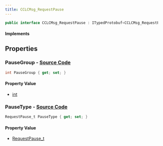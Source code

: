 ```yaml
---
title: CCLCMsg_RequestPause
---
```


```csharp
public interface CCLCMsg_RequestPause : ITypedProtobuf<CCLCMsg_RequestPause>, INativeHandle, INetMessage<CCLCMsg_RequestPause>, IDisposable
```

#### Implements

## Properties

### **PauseGroup** - [Source Code](https://github.com/swiftly-solution/swiftlys2/blob/main/managed/src/SwiftlyS2.Generated/Protobufs/Interfaces/CCLCMsg_RequestPause.cs#L21)

```csharp
int PauseGroup { get; set; }
```

#### Property Value

- [int](https://learn.microsoft.com/dotnet/api/system.int32)

### **PauseType** - [Source Code](https://github.com/swiftly-solution/swiftlys2/blob/main/managed/src/SwiftlyS2.Generated/Protobufs/Interfaces/CCLCMsg_RequestPause.cs#L18)

```csharp
RequestPause_t PauseType { get; set; }
```

#### Property Value

- [RequestPause_t](/docs/api/shared/protobufdefinitions/requestpause_t)

